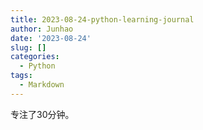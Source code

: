 ```yaml
---
title: 2023-08-24-python-learning-journal
author: Junhao
date: '2023-08-24'
slug: []
categories:
  - Python
tags:
  - Markdown
---
```

  专注了30分钟。